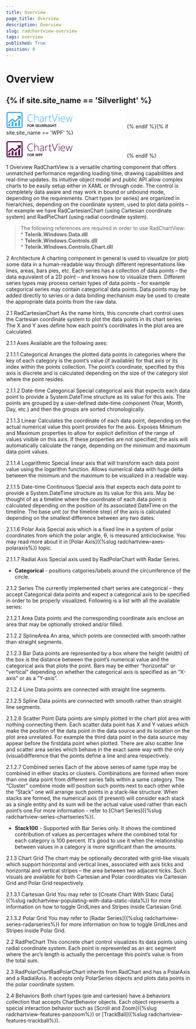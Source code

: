 ```yaml
---
title: Overview
page_title: Overview
description: Overview
slug: radchartview-overview
tags: overview
published: True
position: 0
---
```


# Overview



## {% if site.site_name == 'Silverlight' %}

![radchartview sl](images/radchartview_sl.png){% endif %}{% if site.site_name == 'WPF' %}

![radchartview wpf](images/radchartview_wpf.png){% endif %}

1 Overview
RadChartView is a versatile charting component that offers unmatched performance regarding loading time, drawing capabilities and real-time updates. Its intuitive object model and public API allow complex charts to be easily setup either in XAML or through code. The control is completely data aware and may work in bound or unbound mode, depending on the requirements. Chart types (or series) are organized in hierarchies, depending on the coordinate system, used to plot data points – for example we have RadCartesianChart (using Cartesian coordinate system) and RadPieChart (using radial coordinate system).


>The following references are required in order to use RadChartView:<br/>* __Telerik.Windows.Data.dll__<br/>* __Telerik.Windows.Controls.dll__<br/>* __Telerik.Windows.Controls.Chart.dll__<br/>

2 Architecture
A charting component in general is used to visualize (or plot) some data in a human-readable way through different representations like lines, areas, bars pies, etc. Each series has a collection of data points – the data equivalent of a 2D point – and knows how to visualize them. Different series types may process certain types of data points – for example categorical series may contain categorical data points. Data points may be added directly to series or a data binding mechanism may be used to create the appropriate data points from the raw data.

2.1 RadCartesianChart
As the name hints, this concrete chart control uses the Cartesian coordinate system to plot the data points in its chart series. The X and Y axes define how each point’s coordinates in the plot area are calculated.

2.1.1  Axes
Available are the following axes:

2.1.1.1 Categorical
Arranges the plotted data points in categories where the key of each category is the point’s value (if available) for that axis or its index within the points collection. The point’s coordinate, specified by this axis is discrete and is calculated depending on the size of the category slot where the point resides.

2.1.1.2 Date-time Categorical
Special categorical axis that expects each data point to provide a System.DateTime structure as its value for this axis. The points are grouped by a user-defined date-time component (Year, Month, Day, etc.) and then the groups are sorted chronologically.

2.1.1.3 Linear
Calculates the coordinate of each data point, depending on the actual numerical value this point provides for the axis. Exposes Minimum and Maximum properties to allow for explicit definition of the range of values visible on this axis. If these properties are not specified, the axis will automatically calculate the range, depending on the minimum and maximum data point values.

2.1.1.4 Logarithmic
Special linear axis that will transform each data point value using the logarithm function. Allows numerical data with huge delta between the minimum and the maximum to be visualized in a readable way.

2.1.1.5 Date-time Continuous
Special axis that expects each data point to provide a System.DateTime structure as its value for this axis. May be thought of as a timeline where the coordinate of each data point is calculated depending on the position of its associated DateTime on the timeline. The base unit (or the timeline step) of the axis is calculated depending on the smallest difference between any two dates.

2.1.1.6 Polar Axis
Special axis which is a fixed line in a system of polar coordinates from which the polar angle, θ, is measured anticlockwise. You may read more about it in [Polar Axis]({%slug radchartview-axes-polaraxis%}) topic.

2.1.1.7 Radial Axis
Special axis used by RadPolarChart with Radar Series.

* __Categorical__ - positions catgories/labels around the circumference of the circle.

2.1.2  Series
The currently implemented chart series are categorical – they accept Categorical data points and expect a categorical axis to be specified in order to be properly visualized. Following is a list with all the available series:    

2.1.2.1 Area
Data points and the corresponding coordinate axis enclose an area that may be optionally stroked and/or filled.

2.1.2.2 SplineArea
An area, which points are connected with smooth rather than straight segments.

2.1.2.3 Bar
Data points are represented by a box where the height (width) of the box is the distance between the point’s numerical value and the categorical axis that plots the point. Bars may be either “horizontal” or “vertical” depending on whether the categorical axis is specified as an “X-axis” or as a “Y-axis”.

2.1.2.4 Line
Data points are connected with straight line segments.    

2.1.2.5 Spline
Data points are connected with smooth rather than straight line segments.

2.1.2.6 Scatter Point
Data points are simply plotted in the chart plot area with nothing connecting them. Each scatter data point has X and Y values which make the position of the data point in the data source and its location on the plot area unrelated. For example the third data point in the data source may appear before the firstdata point when plotted. There are also scatter line and scatter area series which behave in the exact same way with the only (visual)difference that the points define a line and area respectively.

2.1.2.7 Combined series
Each of the above series of same type may be combined in either stacks or clusters. Combinations are formed when more than one data point from different series falls within a same category. The “Cluster” combine mode will position such points next to each other while the “Stack” one will arrange such points in a stack-like structure. When stacks are formed, the numerical axis (if present) will consider each stack as a single entity and its sum will be the actual value used rather than each point’s one.For more information - refer to [Chart Series]({%slug radchartview-series-chartseries%}).

* __Stack100__ - Supported with Bar Series only. It shows the combined contribution of values as percentages where the combined total for each category is 100 percent. It's good to use it when the relationship between values in a category is more significant than the amounts.

2.1.3 Chart Grid
The chart may be optionally decorated with grid-like visuals which support horizontal and vertical lines, associated with axis ticks and horizontal and vertical stripes – the area between two adjacent ticks. Such visuals are available for both Cartesian and Polar coordinates via Cartesian Grid and Polar Grid respectively.

2.1.3.1  Cartesian Grid
You may refer to [Create Chart With Static Data]({%slug radchartview-populating-with-data-static-data%}) for more information on how to toggle GridLines and Stripes inside Cartesian Grid.

2.1.3.2  Polar Grid
You may refer to [Radar Series]({%slug radchartview-series-radarseries%}) for more information on how to toggle GridLines and Stripes inside Polar Grid.

2.2 RadPieChart
This concrete chart control visualizes its data points using radial coordinate system. Each point is represented as an arc segment where the arc’s length is actually the percentage this point’s value is from the total sum.

2.3 RadPolarChartRadPolarChart inherits from RadChart and has a PolarAxis and a RadialAxis. It accepts only PolarSeries objects and plots data points in the polar coordinate system.

2.4 Behaviors
Both chart types (pie and cartesian) have a behaviors collection that accepts ChartBehavior objects. Each object represents a special interaction behavior such as [Scroll and Zoom]({%slug radchartview-features-panzoom%}) or [TrackBall]({%slug radchartview-features-trackball%}).